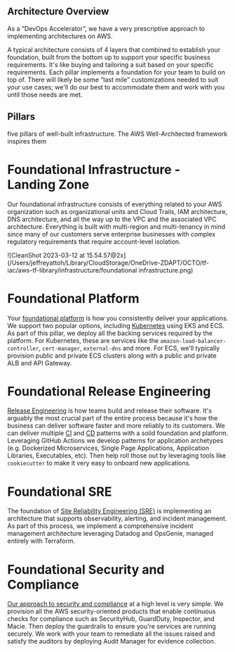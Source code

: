 ## Architecture Overview

As a “DevOps Accelerator”, we have a very prescriptive approach to implementing architectures on AWS.

A typical architecture consists of 4 layers that combined to establish your foundation, built from the bottom up to support your specific business requirements. It's like buying and tailoring a suit based on your specific requirements. Each pillar implements a foundation for your team to build on top of. There will likely be some “last mile” customizations needed to suit your use cases; we'll do our best to accommodate them and work with you until those needs are met.

## Pillars

five pillars of well-built infrastructure. The AWS Well-Architected framework inspires them

# Foundational Infrastructure - Landing Zone

Our foundational infrastructure consists of everything related to your AWS organization such as organizational units and Cloud Trails, IAM architecture, DNS architecture, and all the way up to the VPC and the associated VPC architecture. Everything is built with multi-region and multi-tenancy in mind since many of our customers serve enterprise businesses with complex regulatory requirements that require account-level isolation.



![CleanShot 2023-03-12 at 15.54.57@2x](/Users/jeffreyattoh/Library/CloudStorage/OneDrive-ZDAPT/OCTO/tf-iac/aws-tf-library/infrastructure/foundational infrastructure.png)

# Foundational Platform

Your [foundational platform](https://cloudposse.com/reference-architecture/foundational-infrastructure/) is how you consistently deliver your applications. We support two popular options, including [Kubernetes](https://cloudposse.com/glossary/kubernetes/) using EKS and ECS. As part of this pillar, we deploy all the backing services required by the platform. For Kubernetes, these are services like the `amazon-load-balancer-controller`, `cert-manager`, `external-dns` and more. For ECS, we'll typically provision public and private ECS clusters along with a public and private ALB and API Gateway.

# Foundational Release Engineering

[Release Engineering](https://cloudposse.com/reference-architecture/foundational-release-engineering/) is how teams build and release their software. It's arguably the most crucial part of the entire process because it's how the business can deliver software faster and more reliably to its customers. We can deliver multiple [CI](https://cloudposse.com/glossary/continuous-integration/) and [CD](https://cloudposse.com/glossary/continuous-delivery/) patterns with a solid foundation and platform. Leveraging GitHub Actions we develop patterns for application archetypes (e.g. Dockerized Microservices, Single Page Applications, Application Libraries, Executables, etc). Then help roll those out by leveraging tools like `cookiecutter` to make it very easy to onboard new applications.

# Foundational SRE

The foundation of [Site Reliability Engineering (SRE)](https://cloudposse.com/reference-architecture/foundational-sre/) is implementing an architecture that supports observability, alerting, and incident management. As part of this process, we implement a comprehensive incident management architecture leveraging Datadog and OpsGenie, managed entirely with Terraform.

# Foundational Security and Compliance

[Our approach to security and compliance](https://cloudposse.com/reference-architecture/foundational-security-and-compliance/) at a high level is very simple. We provision all the AWS security-oriented products that enable continuous checks for compliance such as SecurityHub, GuardDuty, Inspector, and Macie. Then deploy the guardrails to ensure you're services are running securely. We work with your team to remediate all the issues raised and satisfy the auditors by deploying Audit Manager for evidence collection.